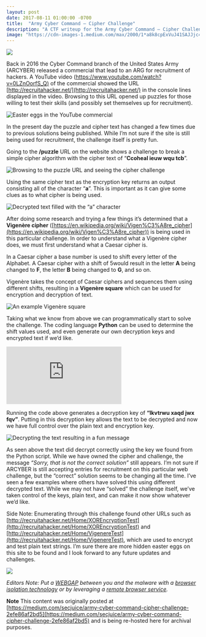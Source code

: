 ```yaml
---
layout: post
date: 2017-08-11 01:00:00 -0700
title:  "Army Cyber Command — Cipher Challenge"
description: "A CTF writeup for the Army Cyber Command — Cipher Challenge 2017"
image: "https://cdn-images-1.medium.com/max/2000/1*a8k8cpExVuJ41SAJJjc4Eg.png"
---
```


![](https://cdn-images-1.medium.com/max/2000/1*a8k8cpExVuJ41SAJJjc4Eg.png)

Back in 2016 the Cyber Command branch of the United States Army (ARCYBER) released a commercial that lead to an ARG for recruitment of hackers. A YouTube video ([https://www.youtube.com/watch?v=0LZnOorfS_Q)](https://www.youtube.com/watch?v=0LZnOorfS_Q) of the commercial showed the URL [http://recruitahacker.net/](http://recruitahacker.net/) in the console lines displayed in the video. Browsing to this URL opened up puzzles for those willing to test their skills (and possibly set themselves up for recruitment).

![Easter eggs in the YouTube commercial](https://cdn-images-1.medium.com/max/2000/1*oJBL38ecnx10QJgKQ6Kezw.png)

In the present day the puzzle and cipher text has changed a few times due to previous solutions being published. While I’m not sure if the site is still being used for recruitment, the challenge itself is pretty fun.

Going to the **/puzzle** URL on the website shows a challenge to break a simple cipher algorithm with the cipher text of “**Ccoheal ieuw wqu tcb**”.

![Browsing to the puzzle URL and seeing the cipher challenge](https://cdn-images-1.medium.com/max/2000/1*vBxhI147stmx-ES647NEhA.png)

Using the same cipher text as the encryption key returns an output consisting all of the character “**a**”. This is important as it can give some clues as to what cipher is being used.

![Decrypted text filled with the “a” character](https://cdn-images-1.medium.com/max/2000/1*-uFjA5e17A7q7ofTUlTBhg.png)

After doing some research and trying a few things it’s determined that a **Vigenère cipher** ([https://en.wikipedia.org/wiki/Vigen%C3%A8re_cipher](https://en.wikipedia.org/wiki/Vigen%C3%A8re_cipher)) is being used in this particular challenge. In order to understand what a Vigenère cipher does, we must first understand what a Caesar cipher is.

In a Caesar cipher a base number is used to shift every letter of the Alphabet. A Caesar cipher with a shift of 5would result in the letter **A** being changed to **F**, the letter **B** being changed to **G**, and so on.

Vigenère takes the concept of Caesar ciphers and sequences them using different shifts, resulting in a **Vigenère square** which can be used for encryption and decryption of text.

![An example Vigenère square](https://cdn-images-1.medium.com/max/2000/1*q28PGoM7RXhzO2vACdJGNQ.png)

Taking what we know from above we can programmatically start to solve the challenge. The coding language **Python** can be used to determine the shift values used, and even generate our own decryption keys and encrypted text if we’d like.

 <iframe src="https://medium.com/media/066926ae6d7c797f659db84ff41afbc7" frameborder=0></iframe>

Running the code above generates a decryption key of **“lkvtrwu xaqd jwx fqv”**. Putting in this decryption key allows the text to be decrypted and now we have full control over the plain text and encryption key.

![Decrypting the text resulting in a fun message](https://cdn-images-1.medium.com/max/2000/1*ikz3f4vfWTvqTIFrWwJdWw.png)

As seen above the text did decrypt correctly using the key we found from the Python script. While we have owned the cipher and challenge, the message *“Sorry, that is not the correct solution”* still appears. I’m not sure if ARCYBER is still accepting entries for recruitment on this particular web challenge, but the “correct” solution seems to be changing all the time. I’ve seen a few examples where others have solved this using different decrypted text. While we may not have “solved” the challenge itself, we’ve taken control of the keys, plain text, and can make it now show whatever we’d like.

Side Note: Enumerating through this challenge found other URLs such as [http://recruitahacker.net/Home/XOREncryptionTest](http://recruitahacker.net/Home/XOREncryptionTest) and [http://recruitahacker.net/Home/VigenereTest](http://recruitahacker.net/Home/VigenereTest), which are used to encrypt and test plain text strings. I’m sure there are more hidden easter eggs on this site to be found and I look forward to any future updates and challenges.

![](https://cdn-images-1.medium.com/max/2000/1*5XoOFVhjjVaFFfX9v7T9Jg.png)

*Editors Note: Put a [WEBGAP](https://webgap.io) between you and the malware with a [browser isolation technology](https://webgap.io/remote-browser-isolation-technology.html) or by leveraging a [remote browser service](https://webgap.io/remote-browser-service.html).*


**Note**
This content was originally posted at [https://medium.com/secjuice/army-cyber-command-cipher-challenge-2efe86af2bd5](https://medium.com/secjuice/army-cyber-command-cipher-challenge-2efe86af2bd5) and is being re-hosted here for archival purposes.

